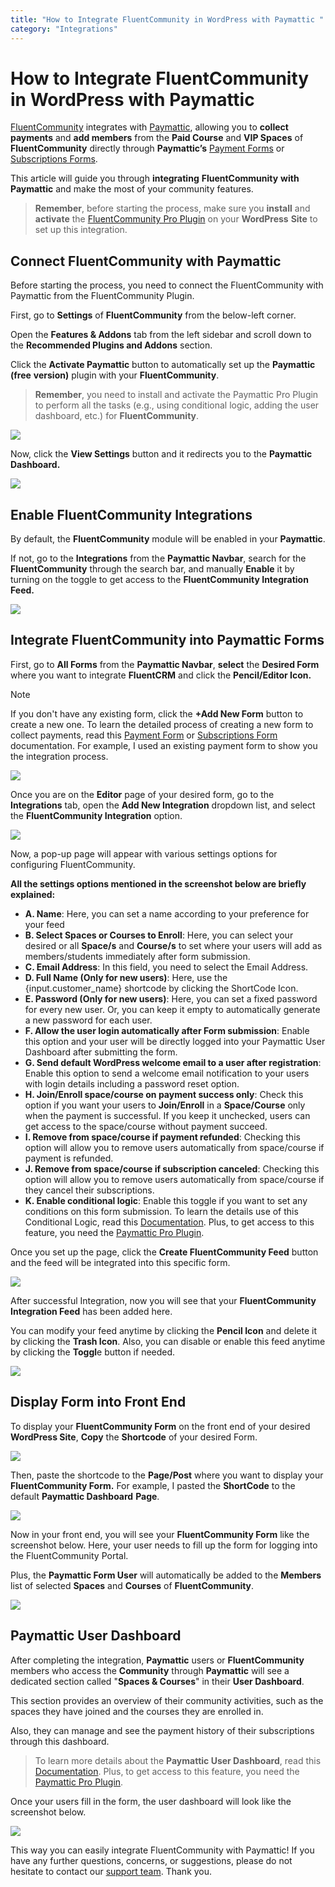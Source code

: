 ```yaml
---
title: "How to Integrate FluentCommunity in WordPress with Paymattic "
category: "Integrations"
---
```


# How to Integrate FluentCommunity in WordPress with Paymattic

[FluentCommunity](https://fluentcommunity.co/) integrates with [Paymattic](https://paymattic.com/), allowing you to **collect payments** and **add members** from the **Paid Course** and **VIP Spaces** of **FluentCommunity** directly through **Paymattic’s** [Payment Forms](/how-to-create-your-first-payment-form-in-a-minute-and-accept-payments-with-paymattic) or [Subscriptions Forms](/#:~:text=WordPress%20with%20Paymattic%3F-,How%20to%20Add%20Subscription%20Payment%20Item%20Fields%20in%20Paymattic%3F,-How%20to%20Add).

This article will guide you through **integrating** **FluentCommunity** **with** **Paymattic** and make the most of your community features.

> **Remember**, before starting the process, make sure you **install** and **activate** the [FluentCommunity Pro Plugin](https://fluentcommunity.co/docs/install-fluent-community/#3-toc-title) on your **WordPress** **Site** to set up this integration.

## Connect FluentCommunity with Paymattic

Before starting the process, you need to connect the FluentCommunity with Paymattic from the FluentCommunity Plugin.


First, go to **Settings** of **FluentCommunity** from the below-left corner.

Open the **Features &amp; Addons** tab from the left sidebar and scroll down to the **Recommended Plugins and Addons** section.

Click the **Activate Paymattic** button to automatically set up the **Paymattic (free** **version)** plugin with your **FluentCommunity**.

> **Remember**, you need to install and activate the Paymattic Pro Plugin to perform all the tasks (e.g., using conditional logic, adding the user dashboard, etc.) for **FluentCommunity**.

![](/images/integrations/how-to-integrate-fluentcommunity-in-wordpress-with-paymattic/1.-Activate-Paymattic-plugin-scaled.webp)

Now, click the **View Settings** button and it redirects you to the **Paymattic Dashboard.**

![](/images/integrations/how-to-integrate-fluentcommunity-in-wordpress-with-paymattic/2.-View-Settings-button-scaled.webp)

## Enable FluentCommunity Integrations

By default, the **FluentCommunity** module will be enabled in your **Paymattic**.

If not, go to the **Integrations** from the **Paymattic Navbar**, search for the **FluentCommunity** through the search bar, and manually **Enable** it by turning on the toggle to get access to the **FluentCommunity Integration Feed.**

![](/images/integrations/how-to-integrate-fluentcommunity-in-wordpress-with-paymattic/3.-Enabled-Fluent-Community-scaled.webp)

## Integrate FluentCommunity into Paymattic Forms


First, go to **All Forms** from the **Paymattic Navbar**, **select** the **Desired Form** where you want to integrate **FluentCRM** and click the **Pencil/Editor Icon.**

> [!NOTE]
> If you don't have any existing form, click the **+Add New Form** button to create a new one. To learn the detailed process of creating a new form to collect payments, read this [Payment Form](/how-to-create-your-first-payment-form-in-a-minute-and-accept-payments-with-paymattic) or [Subscriptions Form](/#:~:text=WordPress%20with%20Paymattic%3F-,How%20to%20Add%20Subscription%20Payment%20Item%20Fields%20in%20Paymattic%3F,-How%20to%20Add) documentation. For example, I used an existing payment form to show you the integration process.

![](/images/integrations/how-to-integrate-fluentcommunity-in-wordpress-with-paymattic/4.-open-desired-form-scaled.webp)

Once you are on the **Editor** page of your desired form, go to the **Integrations** tab, open the **Add New Integration** dropdown list, and select the **FluentCommunity Integration** option.

![](/images/integrations/how-to-integrate-fluentcommunity-in-wordpress-with-paymattic/5.-adding-Fluent-Community-Integration-feed-scaled.webp)

Now, a pop-up page will appear with various settings options for configuring FluentCommunity.

**All the settings options mentioned in the screenshot below are briefly explained:**

* **A. Name**: Here, you can set a name according to your preference for your feed
* **B. Select Spaces or Courses to Enroll**: Here, you can select your desired or all **Space/s** and **Course/s** to set where your users will add as members/students immediately after form submission.
* **C. Email Address**: In this field, you need to select the Email Address.
* **D. Full Name (Only for new users)**: Here, use the {input.customer\_name} shortcode by clicking the ShortCode Icon.
* **E. Password (Only for new users)**: Here, you can set a fixed password for every new user. Or, you can keep it empty to automatically generate a new password for each user.
* **F. Allow the user login automatically after Form submission**: Enable this option and your user will be directly logged into your Paymattic User Dashboard after submitting the form.
* **G. Send default WordPress welcome email to a user after registration**: Enable this option to send a welcome email notification to your users with login details including a password reset option.
* **H. Join/Enroll space/course on payment success only**: Check this option if you want your users to **Join/Enroll** in a **Space/Course** only when the payment is successful. If you keep it unchecked, users can get access to the space/course without payment succeed.
* **I. Remove from space/course if payment refunded**: Checking this option will allow you to remove users automatically from space/course if payment is refunded.
* **J. Remove from space/course if subscription canceled**: Checking this option will allow you to remove users automatically from space/course if they cancel their subscriptions.
* **K. Enable conditional logic**: Enable this toggle if you want to set any conditions on this form submission. To learn the details use of this Conditional Logic, read this [Documentation](/how-to-use-conditional-logic-in-form-fields-with-paymattic). Plus, to get access to this feature, you need the [Paymattic Pro Plugin](https://paymattic.com/docs/how-to-install-and-activate-paymattic-in-wordpress/#1-toc-title).

Once you set up the page, click the **Create FluentCommunity Feed** button and the feed will be integrated into this specific form.

![](/images/integrations/how-to-integrate-fluentcommunity-in-wordpress-with-paymattic/6.-All-options-of-Fluent-Community-Integration-Feed-.webp)

After successful Integration, now you will see that your **FluentCommunity Integration Feed** has been added here.

You can modify your feed anytime by clicking the **Pencil Icon** and delete it by clicking the **Trash Icon**.
Also, you can disable or enable this feed anytime by clicking the **Toggl**e button if needed.

![](/images/integrations/how-to-integrate-fluentcommunity-in-wordpress-with-paymattic/7.-Added-Fluent-Community-integration-feed-scaled.webp)

## Display Form into Front End

To display your **FluentCommunity Form** on the front end of your desired **WordPress Site**, **Copy** the **Shortcode** of your desired Form.

![](/images/integrations/how-to-integrate-fluentcommunity-in-wordpress-with-paymattic/8.-Copy-ShortCode-scaled.webp)

Then, paste the shortcode to the **Page/Post** where you want to display your **FluentCommunity Form.**
For example, I pasted the **ShortCode** to the default **Paymattic Dashboard** **Page**.

![](/images/integrations/how-to-integrate-fluentcommunity-in-wordpress-with-paymattic/9.-Paste-the-ShortCode-in-default-Paymattic-Dashboard-scaled.webp)

Now in your front end, you will see your **FluentCommunity Form** like the screenshot below. Here, your user needs to fill up the form for logging into the FluentCommunity Portal.

Plus, the **Paymattic Form User** will automatically be added to the **Members** list of selected **Spaces** and **Courses** of **FluentCommunity**.

![](/images/integrations/how-to-integrate-fluentcommunity-in-wordpress-with-paymattic/10.-Preview-of-the-Fluent-Community-Form.webp)

## Paymattic User Dashboard

After completing the integration, **Paymattic** users or **FluentCommunity** members who access the **Community** through **Paymattic** will see a dedicated section called "**Spaces &amp; Courses**" in their **User Dashboard**.

This section provides an overview of their community activities, such as the spaces they have joined and the courses they are enrolled in.

Also, they can manage and see the payment history of their subscriptions through this dashboard.

> To learn more details about the **Paymattic User Dashboard**, read this [Documentation](/how-to-add-user-dashboard-module-in-paymattic). Plus, to get access to this feature, you need the [Paymattic Pro Plugin](https://paymattic.com/docs/how-to-install-and-activate-paymattic-in-wordpress/#1-toc-title).

Once your users fill in the form, the user dashboard will look like the screenshot below.

![](/images/integrations/how-to-integrate-fluentcommunity-in-wordpress-with-paymattic/11.-Paymattic-User-Dashboard.webp)

This way you can easily integrate FluentCommunity with Paymattic!
If you have any further questions, concerns, or suggestions, please do not hesitate to contact our [support team](https://wpmanageninja.com/support-tickets/?utm_source=wpmn&utm_medium=home&utm_campaign=site#/). Thank you.